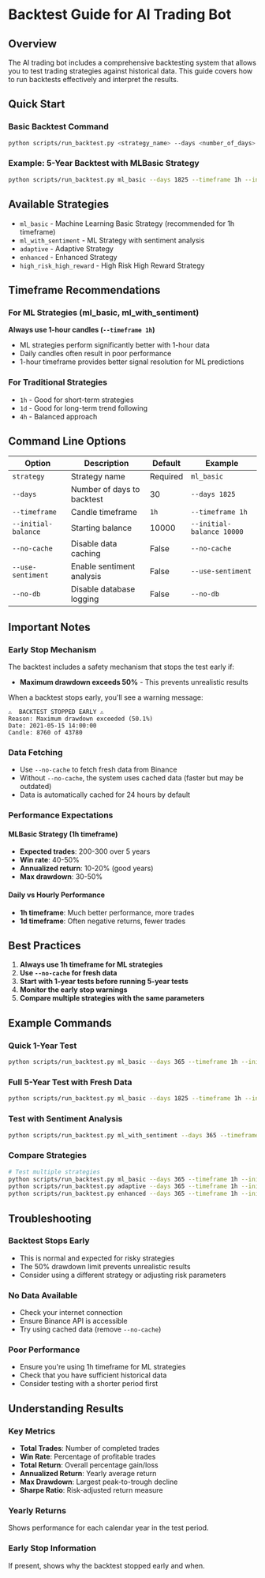 # Backtest Guide for AI Trading Bot

## Overview

The AI trading bot includes a comprehensive backtesting system that allows you to test trading strategies against historical data. This guide covers how to run backtests effectively and interpret the results.

## Quick Start

### Basic Backtest Command

```bash
python scripts/run_backtest.py <strategy_name> --days <number_of_days> --timeframe <timeframe> --initial-balance <amount>
```

### Example: 5-Year Backtest with MLBasic Strategy

```bash
python scripts/run_backtest.py ml_basic --days 1825 --timeframe 1h --initial-balance 10000 --no-cache
```

## Available Strategies

- `ml_basic` - Machine Learning Basic Strategy (recommended for 1h timeframe)
- `ml_with_sentiment` - ML Strategy with sentiment analysis
- `adaptive` - Adaptive Strategy
- `enhanced` - Enhanced Strategy
- `high_risk_high_reward` - High Risk High Reward Strategy

## Timeframe Recommendations

### For ML Strategies (ml_basic, ml_with_sentiment)
**Always use 1-hour candles (`--timeframe 1h`)**

- ML strategies perform significantly better with 1-hour data
- Daily candles often result in poor performance
- 1-hour timeframe provides better signal resolution for ML predictions

### For Traditional Strategies
- `1h` - Good for short-term strategies
- `1d` - Good for long-term trend following
- `4h` - Balanced approach

## Command Line Options

| Option | Description | Default | Example |
|--------|-------------|---------|---------|
| `strategy` | Strategy name | Required | `ml_basic` |
| `--days` | Number of days to backtest | 30 | `--days 1825` |
| `--timeframe` | Candle timeframe | `1h` | `--timeframe 1h` |
| `--initial-balance` | Starting balance | 10000 | `--initial-balance 10000` |
| `--no-cache` | Disable data caching | False | `--no-cache` |
| `--use-sentiment` | Enable sentiment analysis | False | `--use-sentiment` |
| `--no-db` | Disable database logging | False | `--no-db` |

## Important Notes

### Early Stop Mechanism

The backtest includes a safety mechanism that stops the test early if:
- **Maximum drawdown exceeds 50%** - This prevents unrealistic results

When a backtest stops early, you'll see a warning message:
```
⚠️  BACKTEST STOPPED EARLY ⚠️
Reason: Maximum drawdown exceeded (50.1%)
Date: 2021-05-15 14:00:00
Candle: 8760 of 43780
```

### Data Fetching

- Use `--no-cache` to fetch fresh data from Binance
- Without `--no-cache`, the system uses cached data (faster but may be outdated)
- Data is automatically cached for 24 hours by default

### Performance Expectations

#### MLBasic Strategy (1h timeframe)
- **Expected trades**: 200-300 over 5 years
- **Win rate**: 40-50%
- **Annualized return**: 10-20% (good years)
- **Max drawdown**: 30-50%

#### Daily vs Hourly Performance
- **1h timeframe**: Much better performance, more trades
- **1d timeframe**: Often negative returns, fewer trades

## Best Practices

1. **Always use 1h timeframe for ML strategies**
2. **Use `--no-cache` for fresh data**
3. **Start with 1-year tests before running 5-year tests**
4. **Monitor the early stop warnings**
5. **Compare multiple strategies with the same parameters**

## Example Commands

### Quick 1-Year Test
```bash
python scripts/run_backtest.py ml_basic --days 365 --timeframe 1h --initial-balance 10000
```

### Full 5-Year Test with Fresh Data
```bash
python scripts/run_backtest.py ml_basic --days 1825 --timeframe 1h --initial-balance 10000 --no-cache
```

### Test with Sentiment Analysis
```bash
python scripts/run_backtest.py ml_with_sentiment --days 365 --timeframe 1h --initial-balance 10000 --use-sentiment
```

### Compare Strategies
```bash
# Test multiple strategies
python scripts/run_backtest.py ml_basic --days 365 --timeframe 1h --initial-balance 10000
python scripts/run_backtest.py adaptive --days 365 --timeframe 1h --initial-balance 10000
python scripts/run_backtest.py enhanced --days 365 --timeframe 1h --initial-balance 10000
```

## Troubleshooting

### Backtest Stops Early
- This is normal and expected for risky strategies
- The 50% drawdown limit prevents unrealistic results
- Consider using a different strategy or adjusting risk parameters

### No Data Available
- Check your internet connection
- Ensure Binance API is accessible
- Try using cached data (remove `--no-cache`)

### Poor Performance
- Ensure you're using 1h timeframe for ML strategies
- Check that you have sufficient historical data
- Consider testing with a shorter period first

## Understanding Results

### Key Metrics
- **Total Trades**: Number of completed trades
- **Win Rate**: Percentage of profitable trades
- **Total Return**: Overall percentage gain/loss
- **Annualized Return**: Yearly average return
- **Max Drawdown**: Largest peak-to-trough decline
- **Sharpe Ratio**: Risk-adjusted return measure

### Yearly Returns
Shows performance for each calendar year in the test period.

### Early Stop Information
If present, shows why the backtest stopped early and when. 
